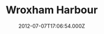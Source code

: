 ---
date: 2012-07-07T17:06:54.000Z
title: Wroxham Harbour
latitude: 52.71128937134282
longitude: 1.408842312697257
category: checkin
---